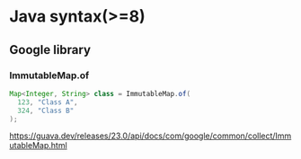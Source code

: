 # Java syntax(>=8)

## Google library
### ImmutableMap.of
```java
Map<Integer, String> class = ImmutableMap.of(
  123, "Class A",
  324, "Class B"
);
```
https://guava.dev/releases/23.0/api/docs/com/google/common/collect/ImmutableMap.html
